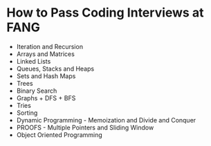 # How to Pass Coding Interviews at FANG

* Iteration and Recursion
* Arrays and Matrices
* Linked Lists
* Queues, Stacks and Heaps
* Sets and Hash Maps
* Trees
* Binary Search
* Graphs + DFS + BFS
* Tries 
* Sorting
* Dynamic Programming - Memoization and Divide and Conquer
* PROOFS - Multiple Pointers and Sliding Window
* Object Oriented Programming